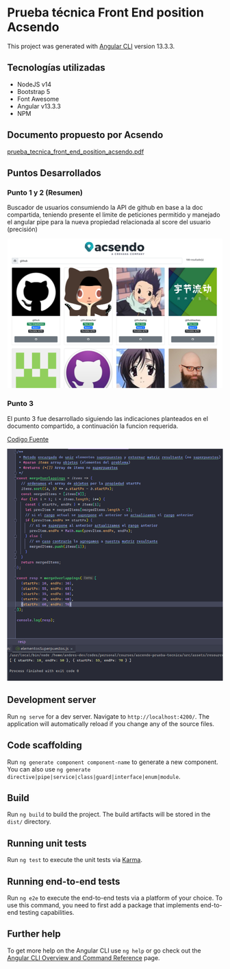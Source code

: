 # Prueba técnica Front End position Acsendo

This project was generated with [Angular CLI](https://github.com/angular/angular-cli) version 13.3.3.

## Tecnologías utilizadas
* NodeJS v14
* Bootstrap 5
* Font Awesome
* Angular v13.3.3
* NPM

## Documento propuesto por Acsendo

[prueba_tecnica_front_end_position_acsendo.pdf](./src/assets/resources/prueba_tecnica_front_end_position_acsendo.pdf)

## Puntos Desarrollados

### Punto 1 y 2 (Resumen)

Buscador de usuarios consumiendo la API de github en base a la doc compartida, teniendo presente el limite de peticiones
permitido y manejado el angular pipe para la nueva propiedad relacionada al score del usuario (precisión)

![alt text](./src/assets/images/img-search.png)

### Punto 3

El punto 3 fue desarrollado siguiendo las indicaciones planteados en el documento compartido,
a continuación la funcion requerida.

[Codigo Fuente](./src/assets/resources/mergeOverlapping.js)


![alt text](./src/assets/images/logic-test-3.png)


## Development server

Run `ng serve` for a dev server. Navigate to `http://localhost:4200/`. The application will automatically reload if you change any of the source files.

## Code scaffolding

Run `ng generate component component-name` to generate a new component. You can also use `ng generate directive|pipe|service|class|guard|interface|enum|module`.

## Build

Run `ng build` to build the project. The build artifacts will be stored in the `dist/` directory.

## Running unit tests

Run `ng test` to execute the unit tests via [Karma](https://karma-runner.github.io).

## Running end-to-end tests

Run `ng e2e` to execute the end-to-end tests via a platform of your choice. To use this command, you need to first add a package that implements end-to-end testing capabilities.

## Further help

To get more help on the Angular CLI use `ng help` or go check out the [Angular CLI Overview and Command Reference](https://angular.io/cli) page.
